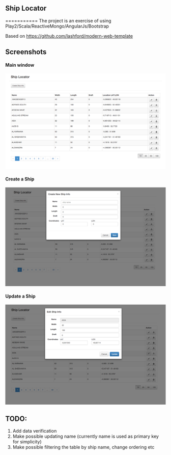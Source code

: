 ## Ship Locator
===========
The project is an exercise of using Play2/Scala/ReactiveMongo/AngularJs/Bootstrap

Based on https://github.com/lashford/modern-web-template


## Screenshots

#### Main window
![Celebrities List](./screenshots/screen1.png)

#### Create a Ship
![Adding a Celebrity](./screenshots/screen3.png)

#### Update a Ship
![Editing a Celebrity](./screenshots/screen2.png)

## TODO:
1. Add data verification
2. Make possible updating name (currently name is used as primary key for simplicity)
3. Make possible filtering the table by ship name, change ordering etc